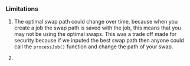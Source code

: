 ### Limitations

1. The optimal swap path could change over time, because when you create a job the swap path is saved with the job, this means that you may not be using the optimal swaps. This was a trade off made for security because if we inputed the best swap path then anyone could call the `processJob()` function and change the path of your swap.

2.
